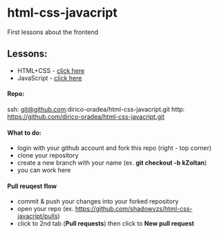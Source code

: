 # html-css-javacript
First lessons about the frontend

## Lessons:
- HTML+CSS - [click here](https://1drv.ms/p/s!ApfAMuMbRnyEohguY3DFs1HvN9tM?e=UXRmQw)
- JavaScript - [click here](https://1drv.ms/p/s!ApfAMuMbRnyEohRAC15WlPdqJdk3?e=TW6qiu)

#### Repo:
ssh: git@github.com:dirico-oradea/html-css-javacript.git
http: https://github.com/dirico-oradea/html-css-javacript.git

#### What to do:
- login with your github account and fork this repo (right - top corner)
- clone your repository
- create a new branch with your name (ex. **git checkout -b kZoltan**)
- you can work here

#### Pull reuqest flow
- commit & push your changes into your forked repository
- open your repo (ex. https://github.com/shadowvzs/html-css-javacript/pulls)
- click to 2nd tab (**Pull requests**) then click to **New pull request**